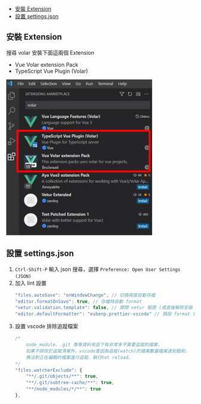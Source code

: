 - [安裝 Extension](#安裝-extension)
- [設置 settings.json](#設置-settingsjson)

## 安裝 Extension
搜尋 volar 安裝下面這兩個 Extension
- Vue Volar extension Pack
- TypeScript Vue Plugin (Volar)

![extension](./vscode/extension.jpg)

## 設置 settings.json
1. `Ctrl-Shift-P` 輸入 json 搜尋，選擇 `Preference: Open User Settings (JSON)`
2. 加入 lint 設置
	```js
	"files.autoSave": "onWindowChange", // 切換視窗自動存檔
	"editor.formatOnSave": true, // 存檔時自動 format
	"vetur.validation.template": false, // 關閉 vetur 驗證 (或直接解除安裝 vetur)
	"editor.defaultFormatter": "esbenp.prettier-vscode" // 預設 format 使用 prettier
	```
3. 設置 vscode 排除追蹤檔案
	```js
	/* 
	    node_module、.git 等等資料夾底下有非常多不需要追蹤的檔案，
	    如果不排除於追蹤清單外，vscode會因為追蹤(watch)的檔案數量檔案達到飽和，
	    無法對正在編輯的檔案進行追蹤、執行hot reload。
	*/
	"files.watcherExclude": {
	    "**/.git/objects/**": true,
	    "**/.git/subtree-cache/**": true,
	    "**/node_modules/*/**": true
	},
	```